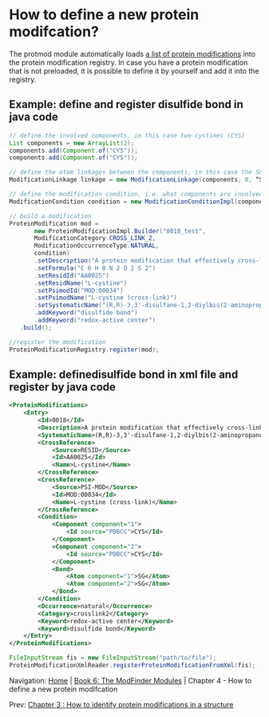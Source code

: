 How to define a new protein modifcation?
===

The protmod module automatically loads [a list of protein modifications](supported-protein-modifications.md) into the protein modification registry. In case you have a protein modification that is not preloaded, it is possible to define it by yourself and add it into the registry.

## Example: define and register disulfide bond in java code

```java
// define the involved components, in this case two cystines (CYS) 
List components = new ArrayList(2);
components.add(Component.of("CYS"));
components.add(Component.of("CYS"));

// define the atom linkages between the components, in this case the SG atoms on both CYS groups
ModificationLinkage linkage = new ModificationLinkage(components, 0, “SG”, 1, “SG”);

// define the modification condition, i.e. what components are involved and what atoms are linked between them
ModificationCondition condition = new ModificationConditionImpl(components, Collections.singletonList(linkage));

// build a modification
ProteinModification mod =
       new ProteinModificationImpl.Builder("0018_test", 
       ModificationCategory.CROSS_LINK_2,
       ModificationOccurrenceType.NATURAL,
       condition)
       .setDescription("A protein modification that effectively cross-links two L-cysteine residues to form L-cystine.")
       .setFormula("C 6 H 8 N 2 O 2 S 2")
       .setResidId("AA0025")
       .setResidName("L-cystine")
       .setPsimodId("MOD:00034")
       .setPsimodName("L-cystine (cross-link)")
       .setSystematicName("(R,R)-3,3'-disulfane-1,2-diylbis(2-aminopropanoic acid)")
       .addKeyword("disulfide bond")
       .addKeyword("redox-active center")
   .build();

//register the modification
ProteinModificationRegistry.register(mod);
```

## Example: definedisulfide bond in xml file and register by java code
```xml
<ProteinModifications>
	<Entry>
		<Id>0018</Id>
		<Description>A protein modification that effectively cross-links two L-cysteine residues to form L-cystine.</Description>
		<SystematicName>(R,R)-3,3'-disulfane-1,2-diylbis(2-aminopropanoic acid)</SystematicName>
		<CrossReference>
			<Source>RESID</Source>
			<Id>AA0025</Id>
			<Name>L-cystine</Name>
		</CrossReference>
		<CrossReference>
			<Source>PSI-MOD</Source>
			<Id>MOD:00034</Id>
			<Name>L-cystine (cross-link)</Name>
		</CrossReference>
		<Condition>
			<Component component="1">
				<Id source="PDBCC">CYS</Id>
			</Component>
			<Component component="2">
				<Id source="PDBCC">CYS</Id>
			</Component>
			<Bond>
				<Atom component="1">SG</Atom>
				<Atom component="2">SG</Atom>
			</Bond>
		</Condition>
		<Occurrence>natural</Occurrence>
		<Category>crosslink2</Category>
		<Keyword>redox-active center</Keyword>
		<Keyword>disulfide bond</Keyword>
	</Entry>
</ProteinModifications>
```

```java
FileInputStream fis = new FileInputStream("path/to/file");
ProteinModificationXmlReader.registerProteinModificationFromXml(fis);
```


Navigation:
[Home](../README.md)
| [Book 6: The ModFinder Modules](README.md)
| Chapter 4 - How to define a new protein modifcation

Prev: [Chapter 3 : How to identify protein modifications in a structure](identify-protein-modifications.md)

